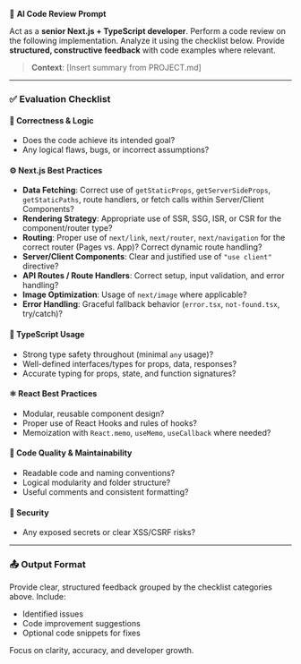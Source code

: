 🧠 **AI Code Review Prompt**

Act as a **senior Next.js + TypeScript developer**. Perform a code review on the following implementation. Analyze it using the checklist below. Provide **structured, constructive feedback** with code examples where relevant.

> **Context**: [Insert summary from PROJECT.md]

---

### ✅ Evaluation Checklist

#### 🧩 Correctness & Logic
- Does the code achieve its intended goal?
- Any logical flaws, bugs, or incorrect assumptions?

#### ⚙️ Next.js Best Practices
- **Data Fetching**: Correct use of `getStaticProps`, `getServerSideProps`, `getStaticPaths`, route handlers, or fetch calls within Server/Client Components?
- **Rendering Strategy**: Appropriate use of SSR, SSG, ISR, or CSR for the component/router type?
- **Routing**: Proper use of `next/link`, `next/router`, `next/navigation` for the correct router (Pages vs. App)? Correct dynamic route handling?
- **Server/Client Components**: Clear and justified use of `"use client"` directive?
- **API Routes / Route Handlers**: Correct setup, input validation, and error handling?
- **Image Optimization**: Usage of `next/image` where applicable?
- **Error Handling**: Graceful fallback behavior (`error.tsx`, `not-found.tsx`, try/catch)?

#### 🧠 TypeScript Usage
- Strong type safety throughout (minimal `any` usage)?
- Well-defined interfaces/types for props, data, responses?
- Accurate typing for props, state, and function signatures?

#### ⚛️ React Best Practices
- Modular, reusable component design?
- Proper use of React Hooks and rules of hooks?
- Memoization with `React.memo`, `useMemo`, `useCallback` where needed?

#### 🧹 Code Quality & Maintainability
- Readable code and naming conventions?
- Logical modularity and folder structure?
- Useful comments and consistent formatting?

#### 🔐 Security
- Any exposed secrets or clear XSS/CSRF risks?

---

### 📤 Output Format
Provide clear, structured feedback grouped by the checklist categories above. Include:
- Identified issues
- Code improvement suggestions
- Optional code snippets for fixes

Focus on clarity, accuracy, and developer growth.
